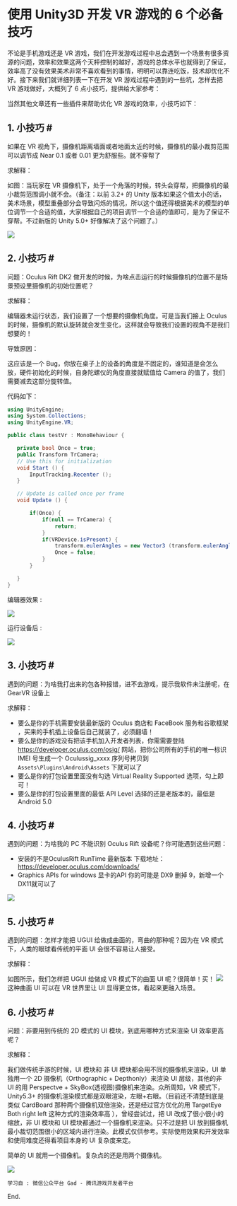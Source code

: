 # 使用 Unity3D 开发 VR 游戏的 6 个必备技巧

不论是手机游戏还是 VR 游戏，我们在开发游戏过程中总会遇到一个场景有很多资源的问题，效率和效果这两个天枰控制的越好，游戏的总体水平也就得到了保证，效率高了没有效果美术非常不喜欢看到的事情，明明可以靠连吃饭，技术却优化不好。接下来我们就详细列表一下在开发 VR 游戏过程中遇到的一些坑，怎样去把 VR 游戏做好，大概列了 6 点小技巧，提供给大家参考：

当然其他文章还有一些插件来帮助优化 VR 游戏的效率，小技巧如下：

## 1. 小技巧 # #

如果在 VR 视角下，摄像机距离墙面或者地面太近的时候，摄像机的最小裁剪范围可以调节成 Near 0.1 或者 0.01 更为舒服些。就不穿帮了

求解释：

如图：当玩家在 VR 摄像机下，处于一个角落的时候，转头会穿帮，把摄像机的最小裁剪范围调小就不会。（备注：以前 3.2+ 的 Unity 版本如果这个值太小的话，美术场景，模型重叠部分会导致闪烁的情况，所以这个值还得根据美术的模型的单位调节一个合适的值，大家根据自己的项目调节一个合适的值即可，是为了保证不穿帮。不过新版的 Unity 5.0+ 好像解决了这个问题了。）

![](http://wx4.sinaimg.cn/mw690/a53846c3gy1fc694s73kaj20zk0wqe6l.jpg)

## 2. 小技巧 # #

问题：Oculus Rift DK2 做开发的时候，为啥点击运行的时候摄像机的位置不是场景预设里摄像机的初始位置呢？

求解释：

编辑器未运行状态，我们设置了一个想要的摄像机角度。可是当我们接上 Oculus 的时候，摄像机的默认旋转就会发生变化，这样就会导致我们设置的视角不是我们想要的！

导致原因：

这应该是一个 Bug，你放在桌子上的设备的角度是不固定的，谁知道是会怎么放，硬件初始化的时候，自身陀螺仪的角度直接就赋值给 Camera 的值了，我们需要减去这部分旋转值。

代码如下：

```csharp
using UnityEngine;
using System.Collections;
using UnityEngine.VR;

public class testVr : MonoBehaviour {

   private bool Once = true;
   public Transform TrCamera;
   // Use this for initialization
   void Start () {
       InputTracking.Recenter ();
   }

   // Update is called once per frame
   void Update () {

       if(Once) {
           if(null == TrCamera) {
               return;
           }
           if(VRDevice.isPresent) {
               transform.eulerAngles = new Vector3 (transform.eulerAngles.x - TrCamera.localEulerAngles.x, transform.eulerAngles.y - TrCamera.localEulerAngles.y, transform.eulerAngles.z - TrCamera.localEulerAngles.z);
               Once = false;
           }
       }

   }
}
```

编辑器效果 :

![](http://wx3.sinaimg.cn/mw690/a53846c3gy1fc694y30w6j20tk0hsgmu.jpg)

运行设备后 :

![](http://wx3.sinaimg.cn/mw690/a53846c3gy1fc6950htkij20sw0i60u1.jpg)

## 3. 小技巧 # #

遇到的问题：为啥我打出来的包各种报错，进不去游戏，提示我软件未注册呢，在 GearVR 设备上

求解释：

- 要么是你的手机需要安装最新版的 Oculus 商店和 FaceBook 服务和谷歌框架 ，买来的手机插上设备后自己就装了，必须翻墙！
- 要么是你的游戏没有把该手机加入开发者列表，你需需要登陆 <https://developer.oculus.com/osig/> 网站，把你公司所有的手机的唯一标识 IMEI 号生成一个 Oculussig_xxxx 序列号拷贝到 `Assets\Plugins\Android\Assets` 下就可以了
- 要么是你的打包设置里面没有勾选 Virtual Reality Supported 选项，勾上即可！
- 要么是你的打包设置里面的最低 API Level 选择的还是老版本的，最低是 Android 5.0

## 4. 小技巧 # #

遇到的问题：为啥我的 PC 不能识别 Oculus Rift 设备呢？你可能遇到这些问题：

- 安装的不是OculusRift RunTime 最新版本 下载地址：<https://developer.oculus.com/downloads/>
- Graphics APIs for windows 显卡的API 你的可能是 DX9 删掉 9，新增一个DX11就可以了

![](http://gameweb-img.qq.com/gad/20160419/9d77a9ded40145c7bd095df66e8bb049.005.1461032736.png)

## 5. 小技巧 # #

遇到的问题：怎样才能把 UGUI 给做成曲面的，弯曲的那种呢？因为在 VR 模式下，人类的眼球看传统的平面 UI 会很不容易让人接受。

求解释：

如图所示，我们怎样把 UGUI 给做成 VR 模式下的曲面 UI 呢？很简单！买！
![](http://wx1.sinaimg.cn/mw690/a53846c3gy1fc6951wh7jj20zg0ju1fg.jpg)
这种曲面 UI 可以在 VR 世界里让 UI 显得更立体，看起来更融入场景。

## 6. 小技巧 # #

问题：非要用到传统的 2D 模式的 UI 模块，到底用哪种方式来渲染 UI 效率更高呢？

求解释：

我们做传统手游的时候，UI 模块和 非 UI 模块都会用不同的摄像机来渲染，UI 单独用一个 2D 摄像机（Orthographic + Depthonly）来渲染 UI 层级，其他的非 UI 的用 Perspectve + SkyBox(透视图)摄像机来渲染。众所周知，VR 模式下，Unity5.3+ 的摄像机渲染模式都是双眼渲染，左眼+右眼。（目前还不清楚到底是 类似 CardBoard 那种两个摄像机双倍渲染，还是经过官方优化的用 TargetEye Both right left 这种方式的渲染效率高 ），曾经尝试过，把 UI 改成了很小很小的缩放，非 UI 模块和 UI 模块都通过一个摄像机来渲染。只不过是把 UI 放到摄像机最小裁切范围很小的区域内进行渲染。此模式仅供参考。实际使用效果和开发效率和使用难度还得看项目本身的 UI 复杂度来定。

简单的 UI 就用一个摄像机。复杂点的还是用两个摄像机。

![](http://wx4.sinaimg.cn/mw690/a53846c3gy1fc6952wipbj20uu0nwdt4.jpg)

`学习自 : 微信公众平台 Gad - 腾讯游戏开发者平台`

End.

